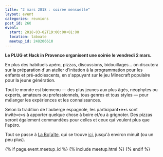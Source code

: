 ```yaml
---
title: "2 mars 2018 : soirée mensuelle"
layout: event
categories: reunions
post_id: 260
event:
  start: 2018-03-02T19:00:00+01:00
  location: laboate
  meetup_id: 248206610
---
```


**Le PLUG et Hack in Provence organisent une soirée le vendredi 2 mars.**

En plus des habituels apéro, pizzas, discussions, bidouillages… on discutera sur la préparation d'un atelier d'initation à la programmation pour les enfants et pré-adolescents, en s'appuyant sur le jeu Minecraft populaire pour la jeune génération.

Tout le monde est bienvenu — des plus jeunes aux plus âgés, néophytes ou
experts, amateurs ou professionnels, tous genres et tous styles — pour
mélanger les expériences et les connaissances.

Selon la tradition de l'auberge espagnole, les participant•e•s sont invité•e•s à apporter quelque chose à boire et/ou à grignoter. Des pizzas seront également commandées pour celles et ceux qui veulent plus que l'apéro.

Tout se passe à [La Bo\[a\]te](http://laboate.com/), qui se trouve [ici](https://www.openstreetmap.org/?mlat=43.29207&mlon=5.37297#map=19/43.29207/5.37297), jusqu'à environ minuit (ou un peu plus).

{% if page.event.meetup_id %}
  {% include meetup.html %}
{% endif %}
